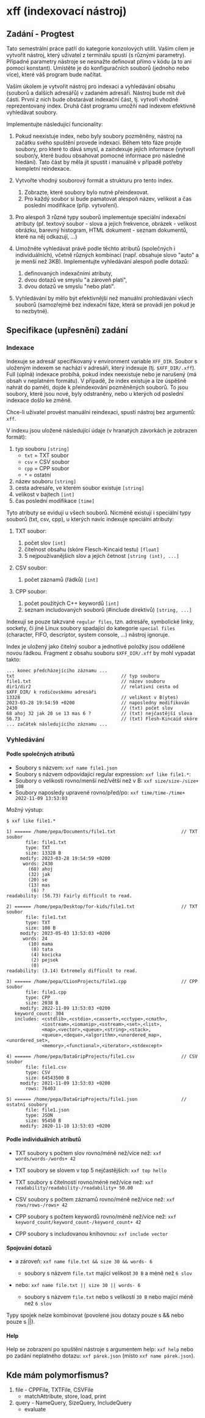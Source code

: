 # xff (indexovací nástroj)

## Zadání - Progtest

Tato semestrální práce patří do kategorie konzolových utilit. Vaším cílem je vytvořit nástroj, který uživatel z terminálu spustí (s různými parametry). Případné parametry nástroje se nesnažte definovat přímo v kódu (a to ani pomocí konstant). Umístěte je do konfiguračních souborů (jednoho nebo více), které váš program bude načítat.

Vaším úkolem je vytvořit nástroj pro indexaci a vyhledávání obsahu (souborů a dalších adresářů) v zadaném adresáři. Nástroj bude mít dvě části. První z nich bude obstarávat indexační část, tj. vytvoří vhodně reprezentovaný index. Druhá část programu umožňí nad indexem efektivně vyhledávat soubory.

Implementujte následující funcionality:

1. Pokud neexistuje index, nebo byly soubory pozměněny, nástroj na začátku svého spuštění provede indexaci. Během této fáze projde soubory, pro které to dává smysl, a zaindexuje jejich informace (vytvoří soubor/y, které budou obsahovat pomocné informace pro následné hledání). Tato část by měla jít spustit i manuálně v případě potřeby kompletní reindexace.


2. Vytvořte vhodný souborový formát a strukturu pro tento index.

    1. Zobrazte, které soubory bylo nutné přeindexovat.
    2. Pro každý soubor si bude pamatovat alespoň název, velikost a čas poslední modifikace (příp. vytvoření).


3. Pro alespoň 3 různé typy souborů implementuje speciální indexační atributy (př. textový soubor - slova a jejich frekvence, obrázek - velikost obrázku, barevný histogram, HTML dokument - seznam dokumentů, které na něj odkazují, …)


4. Umožněte vyhledávat právě podle těchto atributů (společných i individuálních), včetně různých kombinací (např. obsahuje slovo "auto" a je menší než 3KB). Implementujte vyhledávání alespoň podle dotazů:

    1. definovaných indexačními atributy,
    2. dvou dotazů ve smyslu "a zároveň platí",
    3. dvou dotazů ve smyslu "nebo platí".


5. Vyhledávání by mělo být efektivnější než manuální prohledávání všech souborů (samozřejmě bez indexační fáze, která se provádí jen pokud je to nezbytné).

## Specifikace (upřesnění) zadání

### Indexace

Indexuje se adresář specifikovaný v environment variable `XFF_DIR`. Soubor s uloženým indexem se nachází v adresáři, který indexuje (tj. `$XFF_DIR/.xff`). Full (úplná) indexace probíhá, pokud index neexistuje nebo je narušený (má obsah v neplatném formátu). V případě, že index existuje a lze úspěšně nahrát do paměti, dojde k přeindexování pozměněných souborů. To jsou soubory, které jsou nové, byly odstraněny, nebo u kterých od poslední indexace došlo ke změně.

Chce-li uživatel provést manuální reindexaci, spustí nástroj bez argumentů: `xff`.

V indexu jsou uložené následující údaje (v hranatých závorkách je zobrazen formát):

1. typ souboru `[string]`
    * `txt` = TXT soubor
    * `csv` = CSV soubor
    * `cpp` = CPP soubor
    * `*` = ostatní
2. název souboru `[string]`
3. cesta adresáře, ve kterém soubor existuje `[string]`
4. velikost v bajtech `[int]`
5. čas poslední modifikace `[time]`

Tyto atributy se evidují u všech souborů. Nicméně existují i speciální typy souborů (txt, csv, cpp), u kterých navíc indexuje speciální atributy:

1. TXT soubor:
    1. počet slov `[int]`
    2. čitelnost obsahu (skóre Flesch-Kincaid testu) `[float]`
    3. 5 nejpoužívanějších slov a jejich četnost `[string (int), ...]`


2. CSV soubor:
    1. počet záznamů (řádků) `[int]`


3. CPP soubor:
    1. počet použitých C++ keywordů `[int]`
    2. seznam includovaných souborů (#include direktivů) `[string, ...]`

Indexují se pouze takzvané `regular files`, tzn. adresáře, symbolické linky, sockety, či jiné Linux soubory spadající do kategorie `special files` (character, FIFO, descriptor, system console, ...) nástroj ignoruje.

Index je uložený jako čitelný soubor a jednotlivé položky jsou oddělené novou řádkou. Fragment z obsahu souboru `$XFF_DIR/.xff` by mohl vypadat takto:

```
... konec předcházejícího záznamu ...
txt                                       // typ souboru
file1.txt                                 // název souboru
dir1/dir2                                 // relativní cesta od $XFF_DIR/ k rodičovskému adresáři
13328                                     // velikost v B(ytes)
2023-03-28 19:54:59 +0200                 // naposledny modifikován
2430                                      // (txt) počet slov
68 ahoj 32 jak 20 se 13 mas 6 ?           // (txt) nejčastější slova
56.73                                     // (txt) Flesh-Kincaid skóre
... začátek následujícího záznamu ...
```

### Vyhledávání

#### Podle společných atributů

* Soubory s názvem: `xxf name file1.json`
* Soubory s názvem odpovídající regular expression: `xxf like file1.*`:
* Soubory o velikosti rovno/menší než/větší než v B: `xxf size/size-/size+ 108`
* Soubory naposledy upravené rovno/před/po: `xxf time/time-/time+ 2022-11-09 13:53:03`

Možný výstup:

```
$ xxf like file1.*

1) ====== /home/pepa/Documents/file1.txt                        // TXT soubor
       file: file1.txt
       type: TXT
       size: 13328 B
     modify: 2023-03-28 19:54:59 +0200
      words: 2430
        (68) ahoj
        (32) jak
        (20) se
        (13) mas
         (6) ?
readability: (56.73) Fairly difficult to read.

2) ====== /home/pepa/Desktop/for-kids/file1.txt                 // TXT soubor
       file: file1.txt
       type: TXT
       size: 108 B
     modify: 2023-05-03 13:53:03 +0200
      words: 24
        (10) mama
         (8) tata
         (4) kocicka
         (2) pejsek
         (0)
readability: (3.14) Extremely difficult to read.

3) ====== /home/pepa/CLionProjects/file1.cpp                    // CPP soubor
       file: file1.cpp
       type: CPP
       size: 2038 B
     modify: 2022-11-09 13:53:03 +0200
   keyword_count: 304
   includes: <cstdlib>,<cstdio>,<cassert>,<cctype>,<cmath>,
             <iostream>,<iomanip>,<sstream>,<set>,<list>,
             <map>,<vector>,<queue>,<string>,<stack>,
             <queue>,<deque>,<algorithm>,<unordered_map>,<unordered_set>,
             <memory>,<functional>,<iterator>,<stdexcept>

4) ====== /home/pepa/DataGripProjects/file1.csv                 // CSV soubor
       file: file1.csv
       type: CSV
       size: 64543500 B
     modify: 2021-11-09 13:53:03 +0200
       rows: 76403

5) ====== /home/pepa/DataGripProjects/file1.json                // ostatní soubory
       file: file1.json
       type: JSON
       size: 95450 B
     modify: 2020-11-10 13:53:03 +0200
```

#### Podle individuálních atributů

* TXT soubory s počtem slov rovno/méně než/více než: `xxf words/words-/words+ 42`
* TXT soubory se slovem v top 5 nejčastějších: `xxf top hello`
* TXT soubory s čítelností rovno/méně než/více než: `xxf readability/readability-/readability+ 50.00`


* CSV soubory s počtem záznamů rovno/méně než/více než: `xxf rows/rows-/rows+ 42`


* CPP soubory s počtem keywordů rovno/méně než/více než: `xxf keyword_count/keyword_count-/keyword_count+ 42`
* CPP soubory s includovanou knihovnou: `xxf include vector`

#### Spojování dotazů

* a zároveň: `xxf name file.txt && size 30 && words- 6`
    * soubory s názvem `file.txt` mající velikost `30 B` a méně než `6 slov`


* nebo: `xxf name file.txt || size 30 || words- 6 `
    * soubory s názvem `file.txt` nebo s velikostí `30 B` nebo mající méně než `6 slov`

Typy spojek nelze kombinovat (povolené jsou dotazy pouze s && nebo pouze s ||).

#### Help

Help se zobrazení po spuštění nástroje s argumentem help: `xxf help` nebo po zadání neplatného dotazu: `xxf párek.json` (místo `xxf name párek.json`).

## Kde mám polymorfismus?

1. file - CPPFile, TXTFile, CSVFile
   - matchAttribute, store, load, print
2. query - NameQuery, SizeQuery, IncludeQuery
   - evaluate
